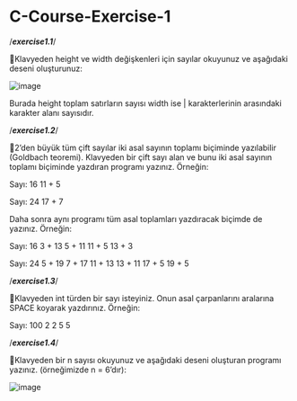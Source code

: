 # C-Course-Exercise-1
/*****exercise1.1*****/

:pushpin:Klavyeden height ve width değişkenleri için sayılar okuyunuz ve aşağıdaki deseni oluşturunuz:

![image](https://user-images.githubusercontent.com/88037846/229765430-568c1c18-c5cc-4517-9914-a03e7a7c3d4f.png)

Burada height toplam satırların sayısı width ise | karakterlerinin arasındaki karakter alanı sayısıdır.

/*****exercise1.2*****/

:pushpin:2’den büyük tüm çift sayılar iki asal sayının toplamı biçiminde yazılabilir (Goldbach teoremi). Klavyeden bir çift sayı alan ve bunu iki asal sayının toplamı biçiminde yazdıran programı yazınız. Örneğin:

Sayı: 16
11 + 5

Sayı: 24
17 + 7

Daha sonra aynı programı tüm asal toplamları yazdıracak biçimde de yazınız. Örneğin:

Sayı: 16
3 + 13
5 + 11
11 + 5
13 + 3

Sayı: 24
5 + 19
7 + 17
11 + 13
13 + 11
17 + 5
19 + 5

/*****exercise1.3*****/

:pushpin:Klavyeden int türden bir sayı isteyiniz. Onun asal çarpanlarını aralarına SPACE koyarak yazdırınız. Örneğin:

Sayı: 100
2 2 5 5

/*****exercise1.4*****/

:pushpin:Klavyeden bir n sayısı okuyunuz ve aşağıdaki deseni oluşturan programı yazınız.
 (örneğimizde n = 6’dır):

![image](https://user-images.githubusercontent.com/88037846/229769325-708976e8-9c3a-4741-8ab4-37145451607f.png)




